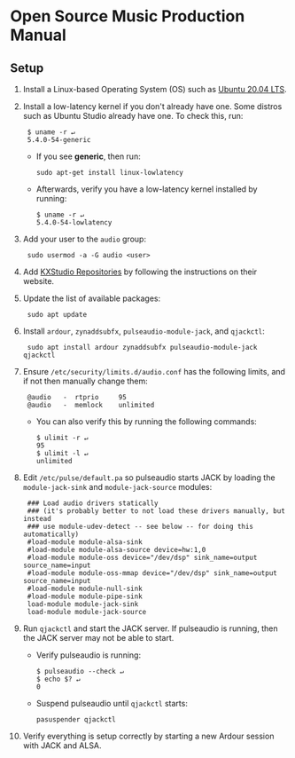 # Open Source Music Production Manual

## Setup
1. Install a Linux-based Operating System (OS) such as [Ubuntu 20.04 LTS](https://releases.ubuntu.com/20.04/).
2. Install a low-latency kernel if you don't already have one. Some distros such as Ubuntu Studio already have one. To check this, run:

        $ uname -r ↵
        5.4.0-54-generic

    * If you see **generic**, then run:

          sudo apt-get install linux-lowlatency
    
    * Afterwards, verify you have a low-latency kernel installed by running:

          $ uname -r ↵
          5.4.0-54-lowlatency

3. Add your user to the `audio` group:

        sudo usermod -a -G audio <user>

4. Add [KXStudio Repositories](https://kx.studio/Repositories) by following the instructions on their website.

5. Update the list of available packages:

        sudo apt update

6. Install `ardour`, `zynaddsubfx`, `pulseaudio-module-jack`, and `qjackctl`:

        sudo apt install ardour zynaddsubfx pulseaudio-module-jack qjackctl

7. Ensure `/etc/security/limits.d/audio.conf` has the following limits, and if not then manually change them:

        @audio   -  rtprio     95
        @audio   -  memlock    unlimited

    * You can also verify this by running the following commands:

          $ ulimit -r ↵
          95
          $ ulimit -l ↵
          unlimited

8. Edit `/etc/pulse/default.pa` so pulseaudio starts JACK by loading the `module-jack-sink` and `module-jack-source` modules:

        ### Load audio drivers statically
        ### (it's probably better to not load these drivers manually, but         instead
        ### use module-udev-detect -- see below -- for doing this         automatically)
        #load-module module-alsa-sink
        #load-module module-alsa-source device=hw:1,0
        #load-module module-oss device="/dev/dsp" sink_name=output         source_name=input
        #load-module module-oss-mmap device="/dev/dsp" sink_name=output         source_name=input
        #load-module module-null-sink
        #load-module module-pipe-sink
        load-module module-jack-sink
        load-module module-jack-source

9. Run `qjackctl` and start the JACK server. If pulseaudio is running, then the JACK server may not be able to start.

    * Verify pulseaudio is running:

          $ pulseaudio --check ↵
          $ echo $? ↵
          0

    * Suspend pulseaudio until `qjackctl` starts:
        
          pasuspender qjackctl

10. Verify everything is setup correctly by starting a new Ardour session with JACK and ALSA.
